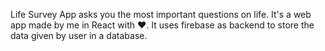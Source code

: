 Life Survey App asks you the most important questions on life.
It's a web app made by me in React with :heart:.
It uses firebase as backend to store the data given by user in a database.
